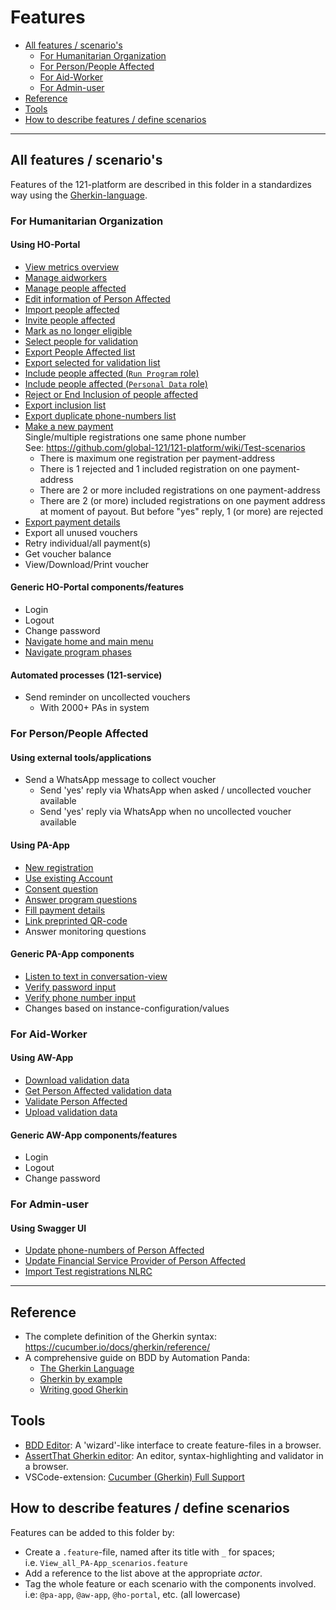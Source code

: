 # Features

<!-- TOC: -->

- [All features / scenario's](#all-features--scenarios)
  - [For Humanitarian Organization](#for-humanitarian-organization)
  - [For Person/People Affected](#for-personpeople-affected)
  - [For Aid-Worker](#for-aid-worker)
  - [For Admin-user](#for-admin-user)
- [Reference](#reference)
- [Tools](#tools)
- [How to describe features / define scenarios](#how-to-describe-features--define-scenarios)

---

## All features / scenario's

Features of the 121-platform are described in this folder in a standardizes way using the [Gherkin-language](https://cucumber.io/docs/gherkin/).

### For Humanitarian Organization

#### Using HO-Portal

- [View metrics overview](HO-Portal/View_metrics_overview.feature)
- [Manage aidworkers](HO-Portal/Manage_aidworkers.feature)
- [Manage people affected](HO-Portal/Manage_people_affected.feature)
- [Edit information of Person Affected](HO-Portal/Edit_Info_Person_Affected.feature)
- [Import people affected](HO-Portal/Import_people_affected.feature)
- [Invite people affected](HO-Portal/Invite_people_affected.feature)
- [Mark as no longer eligible](HO-Portal/Mark_as_no_longer_eligible.feature)
- [Select people for validation](HO-Portal/Select_people_for_validation.feature)
- [Export People Affected list](HO-Portal/Export_PA_list.feature)
- [Export selected for validation list](HO-Portal/Export_selected_for_validation_list.feature)
- [Include people affected (`Run Program` role)](HO-Portal/Include_people_affected_Run_Program_role.feature)
- [Include people affected (`Personal Data` role)](HO-Portal/Include_people_affected_Personal_Data_role.feature)
- [Reject or End Inclusion of people affected](HO-Portal/Reject_or_End_inclusion_people_affected.feature)
- [Export inclusion list](HO-Portal/Export_Inclusion_List.feature)
- [Export duplicate phone-numbers list](HO-Portal/Export_duplicate_phone-numbers_List.feature)
- [Make a new payment](HO-Portal/Make_new_payment.feature)  
  Single/multiple registrations one same phone number  
   See: <https://github.com/global-121/121-platform/wiki/Test-scenarios>
  - There is maximum one registration per payment-address
  - There is 1 rejected and 1 included registration on one payment-address
  - There are 2 or more included registrations on one payment-address
  - There are 2 (or more) included registrations on one payment address at moment of payout. But before "yes" reply, 1 (or more) are rejected
- [Export payment details](HO-Portal/Export_Payment_Details.feature)
- Export all unused vouchers
- Retry individual/all payment(s)
- Get voucher balance
- View/Download/Print voucher

#### Generic HO-Portal components/features

- Login
- Logout
- Change password
- [Navigate home and main menu](HO-Portal/Navigate_home_and_main_menu.feature)
- [Navigate program phases](HO-Portal/Navigate_program_phases.feature)

#### Automated processes (121-service)

- Send reminder on uncollected vouchers
  - With 2000+ PAs in system

### For Person/People Affected

#### Using external tools/applications

- Send a WhatsApp message to collect voucher
  - Send 'yes' reply via WhatsApp when asked / uncollected voucher available
  - Send 'yes' reply via WhatsApp when no uncollected voucher available

#### Using PA-App

- [New registration](PA-App/New_registration.feature)
- [Use existing Account](PA-App/Use_existing_Account.feature)
- [Consent question](PA-App/Consent_question.feature)
- [Answer program questions](PA-App/Answer_program_questions.feature)
- [Fill payment details](PA-App/Fill_payment_details.feature)
- [Link preprinted QR-code](PA-App/Link-preprinted-QR-code.feature)
- Answer monitoring questions

#### Generic PA-App components

- [Listen to text in conversation-view](PA-App/Listen_to_text_in_conversation-view.feature)
- [Verify password input](PA-App/Verify_password_input.feature)
- [Verify phone number input](PA-App/Verify_phone_number_input.feature)
- Changes based on instance-configuration/values

### For Aid-Worker

#### Using AW-App

- [Download validation data](AW-App/Download_validation_data.feature)
- [Get Person Affected validation data](AW-App/Get_Person_Affected_Validation_Data.feature)
- [Validate Person Affected](AW-App/Validate_Person_Affected.feature)
- [Upload validation data](AW-App/Upload_validation_data.feature)

#### Generic AW-App components/features

- Login
- Logout
- Change password

### For Admin-user

#### Using Swagger UI

- [Update phone-numbers of Person Affected](Admin-user/Update_phone_numbers.feature)
- [Update Financial Service Provider of Person Affected](Admin-user/Update_financial_service_provider.feature)
- [Import Test registrations NLRC](Admin-user/Import_test_registrations_NL.feature)

---

## Reference

- The complete definition of the Gherkin syntax: <https://cucumber.io/docs/gherkin/reference/>
- A comprehensive guide on BDD by Automation Panda:
  - [The Gherkin Language](https://automationpanda.com/2017/01/26/bdd-101-the-gherkin-language/)
  - [Gherkin by example](https://automationpanda.com/2017/01/27/bdd-101-gherkin-by-example/)
  - [Writing good Gherkin](https://automationpanda.com/2017/01/30/bdd-101-writing-good-gherkin/)

## Tools

- [BDD Editor](http://www.bddeditor.com/editor): A 'wizard'-like interface to create feature-files in a browser.
- [AssertThat Gherkin editor](https://www.assertthat.com/gherkin_editor): An editor, syntax-highlighting and validator in a browser.
- VSCode-extension: [Cucumber (Gherkin) Full Support](https://marketplace.visualstudio.com/items?itemName=alexkrechik.cucumberautocomplete)

## How to describe features / define scenarios

Features can be added to this folder by:

- Create a `.feature`-file, named after its title with `_` for spaces;  
  i.e. `View_all_PA-App_scenarios.feature`
- Add a reference to the list above at the appropriate _actor_.
- Tag the whole feature or each scenario with the components involved.  
  i.e: `@pa-app`, `@aw-app`, `@ho-portal`, etc. (all lowercase)
